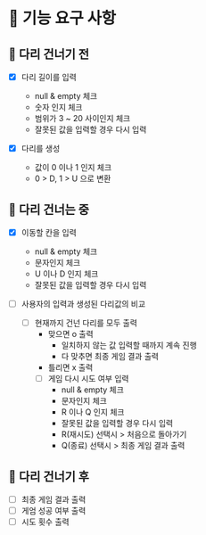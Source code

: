 # 🚀 기능 요구 사항

## 🌉 다리 건너기 전
- [x] 다리 길이를 입력
  - null & empty 체크
  - 숫자 인지 체크
  - 범위가 3 ~ 20 사이인지 체크
  - 잘못된 값을 입력할 경우 다시 입력


- [x] 다리를 생성
  - 값이 0 이나 1 인지 체크
  - 0 > D, 1 > U 으로 변환 

## 🌉 다리 건너는 중
- [x] 이동할 칸을 입력
  - null & empty 체크
  - 문자인지 체크
  - U 이나 D 인지 체크
  - 잘못된 값을 입력할 경우 다시 입력

- [ ] 사용자의 입력과 생성된 다리값의 비교
  - [ ] 현재까지 건넌 다리를 모두 출력
    - 맞으면 o 출력
        - 일치하지 않는 값 입력할 때까지 계속 진행
        - 다 맞추면 최종 게임 결과 출력
    - 틀리면 x 출력
    - [ ] 게임 다시 시도 여부 입력
      - null & empty 체크
      - 문자인지 체크
      - R 이나 Q 인지 체크
      - 잘못된 값을 입력할 경우 다시 입력
      - R(재시도) 선택시 > 처음으로 돌아가기
      - Q(종료) 선택시 > 최종 게임 결과 출력

## 🌉 다리 건너기 후

- [ ] 최종 게임 결과 출력
- [ ] 게엄 성공 여부 출력
- [ ] 시도 횟수 출력